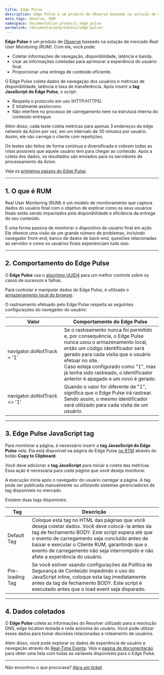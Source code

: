 ```yaml
---
title: Edge Pulse
description: Edge Pulse é um produto de Observe baseado na solução de mercado Real User Monitor (RUM).
meta_tags: Observe, RUM
namespace: documentation_products_edge_pulse
permalink: /documentacao/produtos/edge-pulse/
---
```


**Edge Pulse** é um produto de [Observe](/pt-br/documentacao/produtos/observe/) baseado na solução de mercado *Real User Monitoring (RUM)*. Com ele, você pode:

- Coletar informações de navegação, disponibilidade, latência e banda.
- Usar as informações coletadas para aprimorar a experiência do usuário final.
- Proporcionar uma entrega de conteúdo eficiente.

O Edge Pulse coleta dados de navegação dos usuários e métricas de disponibilidade, latência e taxa de transferência. Após inserir a **tag JavaScript do Edge Pulse**, o script:

- Respeita o protocolo em uso (HTTP/HTTPS).
- É totalmente assíncrono.
- Não interfere no processo de carregamento nem na estrutura interna do conteúdo entregue.

Além disso, cada teste coleta métricas para apenas 3 endereços da edge network da Azion por vez, em um intervalo de 30 minutos por usuário. Assim, ele não carrega o cliente com repetições.

Os testes são feitos de forma contínua e diversificada e cobrem todas as rotas possíveis que aquele usuário tem para chegar ao conteúdo. Após a coleta dos dados, os resultados são enviados para os servidores de processamento da Azion.

Veja os [primeiros passos do Edge Pulse](https://www.azion.com/pt-br/documentacao/produtos/edge-pulse/primeiros-passos).

---

## 1. O que é RUM

Real User Monitoring (RUM) é um modelo de monitoramento que captura dados do usuário final com o objetivo de explicar como os seus usuários finais estão sendo impactados pela disponibilidade e eficiência da entrega do seu conteúdo.

É uma forma passiva de monitorar o dispositivo do usuário final em ação. Ele oferece uma visão de um grande número de problemas, incluindo navegador front-end, banco de dados de back-end, questões relacionadas ao servidor e como os usuários finais experienciam tudo isso.

---

## 2. Comportamento do Edge Pulse

O **Edge Pulse** usa o [algoritmo UUID4](https://en.wikipedia.org/wiki/Universally_unique_identifier) para um melhor controle sobre os casos de sucessos e falhas.

Para controlar e manipular dados do Edge Pulse, é utilizado o [armazenamento local do browser](https://developer.mozilla.org/pt-BR/docs/Web/API/Window/Window.localStorage).

O rastreamento efetuado pelo Edge Pulse respeita as seguintes configurações do navegador do usuário:

| Valor | Comportamento do Edge Pulse |
| ----- | --------------------------- |
| navigator.doNotTrack = '1' | Se o rastreamento nunca foi permitido e, por consequência, o Edge Pulse nunca usou o armazenamento local, então um código identificador será gerado para cada visita que o usuário efetuar no site.<br> Caso esteja configurado como "1", mas já tenha sido rastreado, o identificador anterior é apagado e um novo é gerado. |
| navigator.doNotTrack <> '1' | Quando o valor for diferente de "1", significa que o Edge Pulse irá rastrear. Sendo assim, o mesmo identificador será utilizado para cada visita de um usuário. |

---

## 3. Edge Pulse JavaScript tag

Para monitorar a página, é necessário inserir a **tag JavasScript do Edge Pulse** nela. Ela está disponível na página do Edge Pulse [no RTM](https://manager.azion.com/) através do botão **Copy to Clipboard**.

Você deve adicionar a **tag JavaScript** para iniciar a coleta das métricas. Essa ação é necessária para *cada página* que você deseja monitorar.

A execução inicia após o navegador do usuário carregar a página. A tag pode ser publicada manualmente ou utilizando sistemas gerenciadores de tag disponíveis no mercado.

Existem duas tags disponíveis:

| Tag | Descrição |
| --------------- | ------------------------------------------------------------ |
| Default Tag | Coloque esta tag no HTML das páginas que você deseja coletar dados. Você deve colocá-la antes da tag de fechamento BODY. Este script espera até que o evento de carregamento seja concluído antes de baixar e executar o Cliente RUM, garantindo que o evento de carregamento não seja interrompido e não afete a experiência do usuário. |
| Pre-loading Tag | Se você estiver usando configurações da Política de Segurança de Conteúdo impedindo o uso do JavaScript inline, coloque esta tag imediatamente antes da tag de fechamento BODY. Este script é executado antes que o load event seja disparado. |

---

## 4. Dados coletados

O **Edge Pulse** coleta as informações do Resolver utilizado para a resolução DNS, edge location testada e rede anônima do usuário. Você pode utilizar esses dados para tomar decisões relacionadas a roteamento de usuários.

Além disso, você pode explorar os dados de experiência de usuário e navegação através do⁠ [Real-Time Events](/pt-br/documentacao/produtos/real-time-events/). Veja a [página de documentação](/pt-br/documentacao/produtos/real-time-events/#DataSources) para obter uma lista com todas as variáveis disponíveis para o Edge Pulse.

---

Não encontrou o que procurava? [Abra um ticket](https://tickets.azion.com/).
